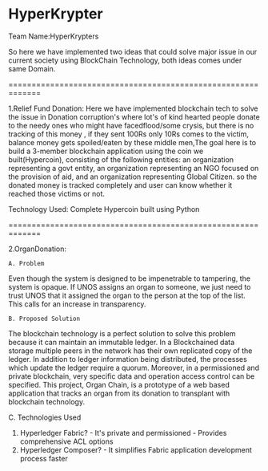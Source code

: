 # HyperKrypter
Team Name:HyperKrypters

So here we have implemented two ideas that could solve major issue in our current society using BlockChain Technology, both ideas comes under same Domain.



=============================================================

1.Relief Fund Donation:
	Here we have implemented blockchain tech to solve the issue in Donation corruption's where lot's of kind hearted people 
donate to the needy ones who might have facedflood/some crysis, but there is no tracking of this money , if they sent 100Rs only 
10Rs comes to the victim, balance money gets spoiled/eaten by these middle men,The goal here is to build a 3-member 
blockchain application using the coin we built(Hypercoin), consisting of the following entities: an organization representing a 
govt entity, an organization representing an NGO focused on the provision of aid, and an organization representing Global Citizen.
so the donated money is tracked completely and user can know whether it reached those victims or not.

Technology Used:
	Complete Hypercoin built using Python

=============================================================

2.OrganDonation:
	
	A. Problem
Even though the system is designed to be impenetrable to tampering, the system is opaque. If UNOS assigns an organ to someone, 
we just need to trust UNOS that it assigned the organ to the person at the top of the list. This calls for an increase in transparency.

	B. Proposed Solution

The blockchain technology is a perfect solution to solve this problem because it can maintain an immutable ledger. 
In a Blockchained data storage multiple peers in the network has their own replicated copy of the ledger. In addition to ledger 
information being distributed, the processes which update the ledger require a quorum. Moreover, in a permissioned and private 
blockchain, very specific data and operation access control can be specified. This project, Organ Chain, is a prototype of a web 
based application that tracks an organ from its donation to transplant with blockchain technology.

C. Technologies Used

1.   Hyperledger Fabric?
    - It's private and permissioned
    - Provides comprehensive ACL options
2.   Hyperledger Composer?
    - It simplifies Fabric application development process faster
